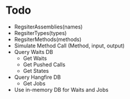 ﻿# Todo
* RegsiterAssemblies(names)
* RegsiterTypes(types)
* RegsiterMethods(methods)
* Simulate Method Call (Method, input, output)
* Query Waits DB
     * Get Waits
     * Get Pushed Calls
     * Get States
* Query Hangfire DB
     * Get Jobs
* Use in-memory DB for Waits and Jobs 
